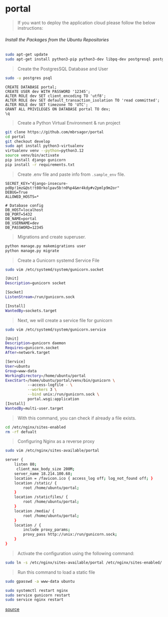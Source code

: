 # portal

> If you want to deploy the application cloud please follow the below instructions:

###### Install the Packages from the Ubuntu Repositories
```bash
sudo apt-get update
sudo apt-get install python3-pip python3-dev libpq-dev postgresql postgresql-contrib nginx
```

> Create the PostgresSQL Database and User
```bash
sudo -u postgres psql
```

```postgresql
CREATE DATABASE portal;
CREATE USER dev WITH PASSWORD '12345';
ALTER ROLE dev SET client_encoding TO 'utf8';
ALTER ROLE dev SET default_transaction_isolation TO 'read committed';
ALTER ROLE dev SET timezone TO 'UTC';
GRANT ALL PRIVILEGES ON DATABASE portal TO dev;
\q
```

> Create a Python Virtual Environment & run project
```bash
git clone https://github.com/mbrsagor/portal
cd portal
git checkout develop
sudo apt install python3-virtualenv
virtualenv venv --python=python3.12
source venv/bin/activate
pip install django gunicorn
pip install -r requirements.txt
```

> Create .env file and paste info from `.sample_env` file.
```.dotenv
SECRET_KEY="django-insecure-pd0p!1mz&@st!t08rkolpav5b!n0%p4&mr4kdy#v2pmlp9m2or"
DEBUG=True
ALLOWED_HOSTS=*

# Database config
DB_HOST=localhost
DB_PORT=5432
DB_NAME=portal
DB_USERNAME=dev
DB_PASSWORD=12345
```

> Migrations and create superuser.
```bash
python manage.py makemigrations user
python manage.py migrate
```

> Create a Gunicorn systemd Service File
````bash
sudo vim /etc/systemd/system/gunicorn.socket
````

```bash
[Unit]
Description=gunicorn socket

[Socket]
ListenStream=/run/gunicorn.sock

[Install]
WantedBy=sockets.target
```

> Next, we will create a service file for gunicorn
```bash
sudo vim /etc/systemd/system/gunicorn.service
```
```bash
[Unit]
Description=gunicorn daemon
Requires=gunicorn.socket
After=network.target

[Service]
User=ubuntu
Group=www-data
WorkingDirectory=/home/ubuntu/portal
ExecStart=/home/ubuntu/portal/venv/bin/gunicorn \
          --access-logfile - \
          --workers 3 \
          --bind unix:/run/gunicorn.sock \
          portal.wsgi:application
[Install]
WantedBy=multi-user.target
```

> With this command, you can check if already a file exists.

```bash
cd /etc/nginx/sites-enabled
rm -rf defualt
```
> Configuring Nginx as a reverse proxy
```bash
sudo vim /etc/nginx/sites-available/portal
```
```bash
server {
    listen 80;
     client_max_body_size 200M;
    server_name 18.214.100.68;
    location = /favicon.ico { access_log off; log_not_found off; }
    location /static/ {
        root /home/ubuntu/portal;
    }
    location /staticfiles/ {
        root /home/ubuntu/portal;
    }
    location /media/ {
        root /home/ubuntu/portal;
    }
    location / {
        include proxy_params;
        proxy_pass http://unix:/run/gunicorn.sock;
    }
}
```
> Activate the configuration using the following command:
```bash
sudo ln -s /etc/nginx/sites-available/portal /etc/nginx/sites-enabled/
```
> Run this command to load a static file
```bash
sudo gpasswd -a www-data ubuntu
```
```bash
sudo systemctl restart nginx
sudo service gunicorn restart
sudo service nginx restart
```

[source](https://www.codewithmuh.com/blog/deploy-django-application-on-ec2-with-postgresql-s3-domain-and-ssl-setup)
